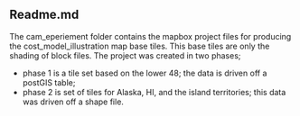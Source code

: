 Readme.md
---------

The cam_eperiement folder contains the mapbox project files for producing the cost_model_illustration map base tiles.  This base tiles are only the shading of block files.  The project was created in two phases;
- phase 1 is a tile set based on the lower 48; the data is driven off a postGIS table;
- phase 2 is set of tiles for Alaska, HI, and the island territories; this data was driven off a shape file.



